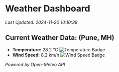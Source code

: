 
# Weather Dashboard

_Last Updated: 2024-11-20 10:10:39_

## Current Weather Data: (Pune, MH)
- **Temperature:** 28.2 °C ![Temperature Badge](https://img.shields.io/badge/Temperature-Medium%20Temp-green)
- **Wind Speed:** 8.2 km/h ![Wind Speed Badge](https://img.shields.io/badge/Wind%20Speed-Low%20Wind-blue)

*Powered by Open-Meteo API*
